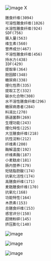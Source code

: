 ![image](https://user-images.githubusercontent.com/2363295/173907608-055c6231-8e4b-439d-aab6-2c83678d1d2c.png)
X

    膳食纤维(3094)
    可溶性膳食纤维(1026)
    水溶性膳食纤维(924)
    SDF(756)
    摄入量(563)
    维生素(560)
    营养成分(467)
    不溶性膳食纤维(456)
    持水力(438)
    IDF(429)
    提取率(364)
    胆固醇(348)
    糖尿病(338)
    理化性质(335)
    提取工艺(332)
    碳水化合物(308)
    水不溶性膳食纤维(296)
    糖尿病患者(284)
    料液比(270)
    肠道菌群(269)
    生理功能(243)
    理化特性(225)
    大豆膳食纤维(218)
    抗性淀粉(212)
    纤维素(200)
    酶解温度(192)
    纤维素酶(187)
    小麦麸皮(181)
    肠内营养(179)
    短链脂肪酸(174)
    抗氧化活性(174)
    高膳食纤维(171)
    麦麸膳食纤维(170)
    抗氧化(168)
    功能特性(164)
    木质素(153)
    总膳食纤维(153)
    感官评分(150)
    超微粉碎(145)
    挤压膨化(140)
![image](https://user-images.githubusercontent.com/2363295/173907236-0dc38e46-ef64-456b-ae46-35b1f7867187.png)



![image](https://user-images.githubusercontent.com/2363295/173907484-db38c912-5eb7-4846-8747-b27cbc166bcb.png)



![image](https://user-images.githubusercontent.com/2363295/173908143-9aaad398-d59f-4110-9ced-90e6da63ef37.png)
